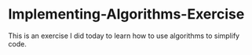 # Implementing-Algorithms-Exercise
This is an exercise I did today to learn how to use algorithms to simplify code.
